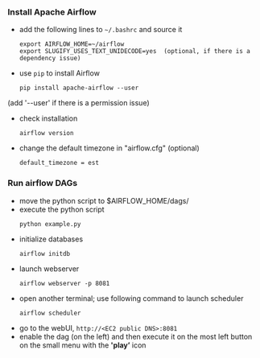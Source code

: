 ### Install Apache Airflow
- add the following lines to `~/.bashrc` and source it
    ```
    export AIRFLOW_HOME=~/airflow
    export SLUGIFY_USES_TEXT_UNIDECODE=yes  (optional, if there is a dependency issue)
    ```
- use `pip` to install Airflow
    ```
    pip install apache-airflow --user
    ```
(add '--user' if there is a permission issue)
- check installation
    ```
    airflow version
    ```
- change the default timezone in "airflow.cfg" (optional)
    ```
    default_timezone = est
    ```


### Run airflow DAGs
- move the python script to $AIRFLOW_HOME/dags/
- execute the python script
    ```
    python example.py
    ```
- initialize databases
    ```
    airflow initdb
    ```
- launch webserver
    ```
    airflow webserver -p 8081
    ```
- open another terminal; use following command to launch scheduler
    ```
    airflow scheduler
    ```
- go to the webUI, `http://<EC2 public DNS>:8081`
- enable the dag (on the left) and then execute it on the most left button on the small menu with the __'play’__ icon
